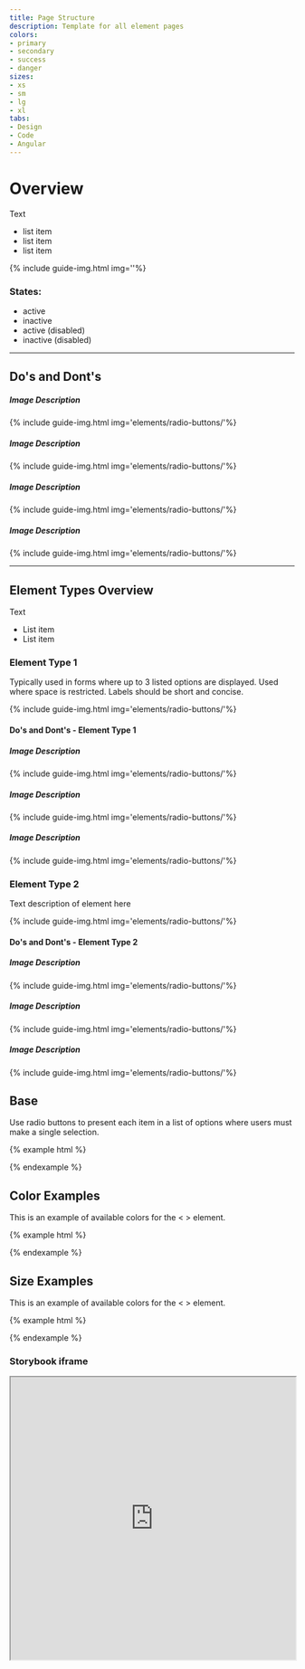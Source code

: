```yaml
---
title: Page Structure
description: Template for all element pages
colors:
- primary
- secondary
- success
- danger
sizes:
- xs
- sm
- lg
- xl
tabs:
- Design
- Code 
- Angular
---
```


<div id="design" class="docs-tabs-content" markdown="1">

# Overview
Text

- list item
- list item
- list item

{% include guide-img.html img=''%} 

### States:

- active
- inactive
- active (disabled)
- inactive (disabled)

<hr>

## Do's and Dont's

##### Image Description

{% include guide-img.html img='elements/radio-buttons/'%} 

##### Image Description

{% include guide-img.html img='elements/radio-buttons/'%} 

##### Image Description

{% include guide-img.html img='elements/radio-buttons/'%}

##### Image Description

{% include guide-img.html img='elements/radio-buttons/'%} 

<hr>

## Element Types Overview
Text

- List item
- List item

### Element Type 1
Typically used in forms where up to 3 listed options are displayed. Used where space is restricted. Labels should be short and concise.

{% include guide-img.html img='elements/radio-buttons/'%} 

#### Do's and Dont's - Element Type 1

##### Image Description
{% include guide-img.html img='elements/radio-buttons/'%} 

##### Image Description
{% include guide-img.html img='elements/radio-buttons/'%} 

##### Image Description
{% include guide-img.html img='elements/radio-buttons/'%} 

### Element Type 2
Text description of element here

{% include guide-img.html img='elements/radio-buttons/'%} 

#### Do's and Dont's - Element Type 2

##### Image Description
{% include guide-img.html img='elements/radio-buttons/'%} 

##### Image Description
{% include guide-img.html img='elements/radio-buttons/'%} 

##### Image Description
{% include guide-img.html img='elements/radio-buttons/'%} 

</div>

<div id="code" class="docs-tabs-content" markdown="1">

## Base
Use radio buttons to present each item in a list of options where users must make a single selection.

{% example html %}

{% endexample %}

## Color Examples
This is an example of available colors for the < > element.

{% example html %}

{% endexample %}

## Size Examples
This is an example of available colors for the < > element.

{% example html %}

{% endexample %}

</div>

<div id="angular" class="docs-tabs-content" markdown="1">

### Storybook iframe
<iframe title="storybook" width="100%" height="500px" src="https://pages.code.ipreo.com/josh-easter/storybook-demo/?path=/story/basic-elements--avatar&full=0&addons=1&stories=0&panelRight=0&addonPanel=storybooks%2Fstorybook-addon-knobs"></iframe>

</div>

